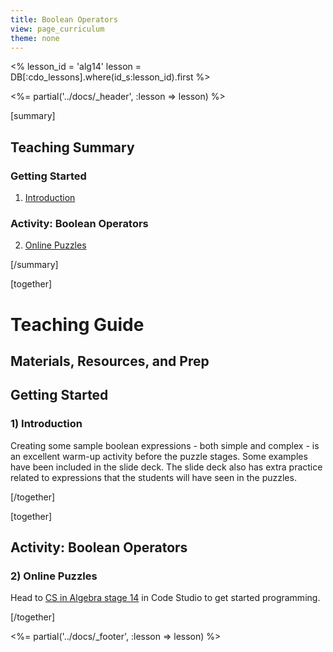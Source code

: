 ```yaml
---
title: Boolean Operators
view: page_curriculum
theme: none
---
```


<%
lesson_id = 'alg14'
lesson = DB[:cdo_lessons].where(id_s:lesson_id).first
%>

<%= partial('../docs/_header', :lesson => lesson) %>

[summary]

## Teaching Summary
### **Getting Started**
 
1) [Introduction](#GetStarted)  

### **Activity: Boolean Operators**  

2) [Online Puzzles](#Activity1)

[/summary]

[together]

# Teaching Guide

## Materials, Resources, and Prep

## Getting Started


### <a name="GetStarted"></a> 1) Introduction

Creating some sample boolean expressions - both simple and complex - is an excellent warm-up activity before the puzzle stages.  Some examples have been included in the slide deck.  The slide deck also has extra practice related to expressions that the students will have seen in the puzzles.

[/together]

[together]

## Activity: Boolean Operators
### <a name="Activity1"></a> 2) Online Puzzles

Head to [CS in Algebra stage 14](http://studio.code.org/s/algebra/lesson/14/puzzle/1) in Code Studio to get started programming.

[/together]

<%= partial('../docs/_footer', :lesson => lesson) %>